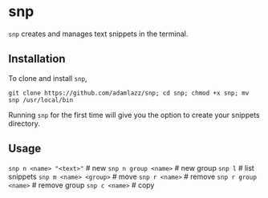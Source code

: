 # snp

`snp` creates and manages text snippets in the terminal.

## Installation

To clone and install `snp`,

```
git clone https://github.com/adamlazz/snp; cd snp; chmod +x snp; mv snp /usr/local/bin
```

Running `snp` for the first time will give you the option to create your snippets directory.

## Usage

`snp n <name> "<text>"`     # new
`snp n group <name>`        # new group
`snp l`                     # list snippets
`snp m <name> <group>`      # move
`snp r <name>`              # remove
`snp r group <name>`        # remove group
`snp c <name>`              # copy
